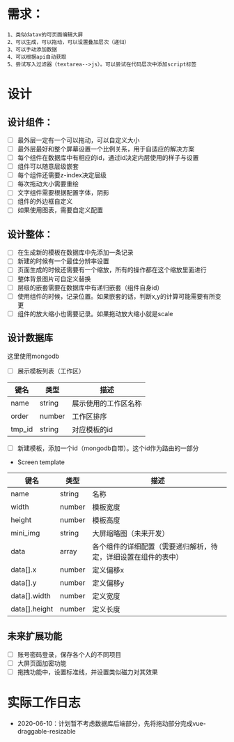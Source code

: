 # 需求：
    1、类似datav的可页面编辑大屏
    2、可以生成，可以拖动，可以设置叠加层次（递归）
    3、可以手动添加数据
    4、可以根据api自动获取
    5、尝试写入过滤器（textarea-->js）。可以尝试在代码层次中添加script标签

# 设计
## 设计组件：
 - [ ] 最外层一定有一个可以拖动，可以自定义大小
 - [ ] 最外层最好和整个屏幕设置一个比例关系，用于自适应的解决方案
 - [ ] 每个组件在数据库中有相应的id，通过id决定内层使用的样子与设置
 - [ ] 组件可以随意层级嵌套
 - [ ] 每个组件还需要z-index决定层级
 - [ ] 每次拖动大小需要重绘
 - [ ] 文字组件需要根据配置字体，阴影
 - [ ] 组件的外边框自定义
 - [ ] 如果使用图表，需要自定义配置

## 设计整体：
 - [ ] 在生成新的模板在数据库中先添加一条记录
 - [ ] 新建的时候有一个最佳分辨率设置
 - [ ] 页面生成的时候还需要有一个缩放，所有的操作都在这个缩放里面进行
 - [ ] 整体背景图片可自定义替换
 - [ ] 层级的嵌套需要在数据库中有递归嵌套（组件自身id）
 - [ ] 使用组件的时候，记录位置。如果嵌套的话，判断x,y的计算可能需要有所变更
 - [ ] 组件的放大缩小也需要记录。如果拖动放大缩小就是scale

## 设计数据库
这里使用mongodb
 - [ ] 展示模板列表（工作区）

| 键名 | 类型 | 描述 |
| ---- | ---- | ---- |
| name | string | 展示使用的工作区名称 |
| order | number | 工作区排序 |
| tmp_id | string | 对应模板的id |

 - [ ] 新建模板，添加一个id（mongodb自带）。这个id作为路由的一部分
- Screen template

| 键名 | 类型 | 描述 |
| ---- | ---- | ---- |
| name | string | 名称 |
| width | number | 模板宽度 |
| height | number | 模板高度 |
| mini_img | string | 大屏缩略图（未来开发） |
| data | array | 各个组件的详细配置（需要递归解析，待定，详细设置在组件的表中） |
| data[].x | number | 定义偏移x |
| data[].y | number | 定义偏移y |
| data[].width | number | 定义宽度 |
| data[].height | number | 定义长度 |

## 未来扩展功能
 - [ ] 账号密码登录，保存各个人的不同项目
 - [ ] 大屏页面加密功能
 - [ ] 拖拽功能中，设置标准线，并设置类似磁力对其效果

# 实际工作日志
- 2020-06-10：计划暂不考虑数据库后端部分，先将拖动部分完成vue-draggable-resizable